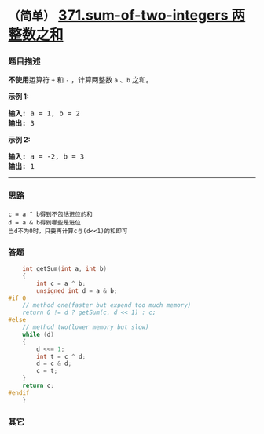 # `（简单）`  [371.sum-of-two-integers 两整数之和](https://leetcode-cn.com/problems/sum-of-two-integers/)

### 题目描述
<p><strong>不使用</strong>运算符&nbsp;<code>+</code> 和&nbsp;<code>-</code>&nbsp;​​​​​​​，计算两整数&nbsp;​​​​​​​<code>a</code>&nbsp;、<code>b</code>&nbsp;​​​​​​​之和。</p>

<p><strong>示例 1:</strong></p>

<pre><strong>输入: </strong>a = 1, b = 2
<strong>输出: </strong>3
</pre>

<p><strong>示例 2:</strong></p>

<pre><strong>输入: </strong>a = -2, b = 3
<strong>输出: </strong>1</pre>


---
### 思路
```
c = a ^ b得到不包括进位的和
d = a & b得到哪些是进位
当d不为0时，只要再计算c与(d<<1)的和即可
```

### 答题
``` C++
    int getSum(int a, int b)
    {
        int c = a ^ b;
        unsigned int d = a & b;
#if 0
    // method one(faster but expend too much memory)
    return 0 != d ? getSum(c, d << 1) : c;
#else
    // method two(lower memory but slow)
    while (d)
    {
        d <<= 1;
        int t = c ^ d;
        d = c & d;
        c = t;
    }
    return c;
#endif
    }
```

### 其它
``` C++
```

